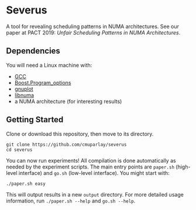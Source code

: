 # Severus

A tool for revealing scheduling patterns in NUMA architectures.
See our paper at PACT 2019: *Unfair Scheduling Patterns in NUMA Architectures*.


## Dependencies

You will need a Linux machine with:
* [GCC](https://packages.ubuntu.com/search?keywords=gcc&searchon=names)
* [Boost.Program_options](https://packages.ubuntu.com/search?keywords=libboost-program-options-dev&searchon=names)
* [gnuplot](https://packages.ubuntu.com/search?keywords=gnuplot&searchon=names)
* [libnuma](https://packages.ubuntu.com/search?keywords=libnuma-dev&searchon=names)
* a NUMA architecture (for interesting results)


## Getting Started

Clone or download this repository, then move to its directory.

    git clone https://github.com/cmuparlay/severus
    cd severus

You can now run experiments!
All compilation is done automatically as needed by the experiment scripts.
The main entry points are `paper.sh` (high-level interface) and `go.sh` (low-level interface).
You might start with:

    ./paper.sh easy

This will output results in a new `output` directory.
For more detailed usage information, run `./paper.sh --help` and `go.sh --help`.

